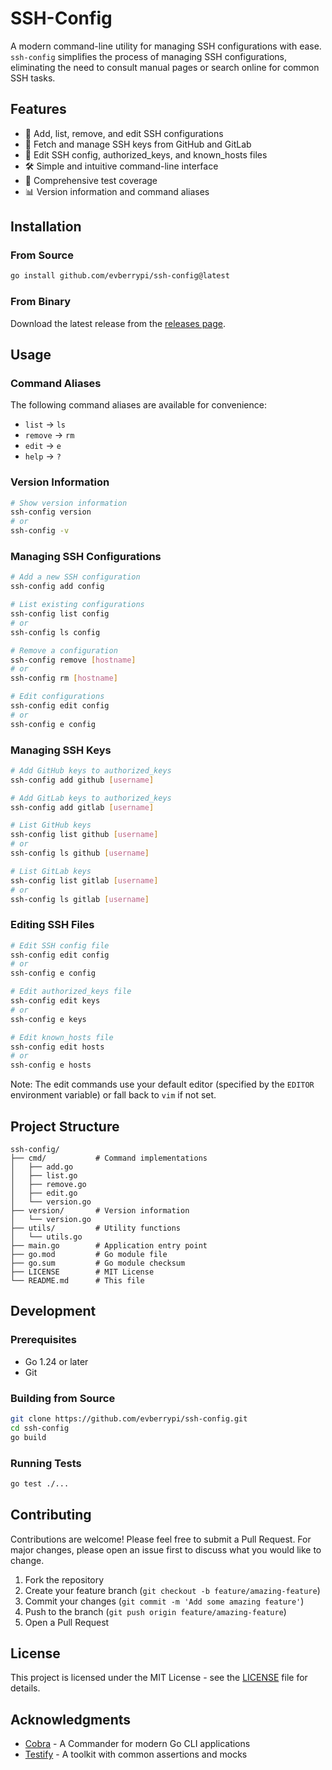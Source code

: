# SSH-Config

A modern command-line utility for managing SSH configurations with ease. `ssh-config` simplifies the process of managing SSH configurations, eliminating the need to consult manual pages or search online for common SSH tasks.

## Features

- 🔧 Add, list, remove, and edit SSH configurations
- 🔑 Fetch and manage SSH keys from GitHub and GitLab
- 📝 Edit SSH config, authorized_keys, and known_hosts files
- 🛠️ Simple and intuitive command-line interface
- 🧪 Comprehensive test coverage
- 📊 Version information and command aliases

## Installation

### From Source

```bash
go install github.com/evberrypi/ssh-config@latest
```

### From Binary

Download the latest release from the [releases page](https://github.com/evberrypi/ssh-config/releases).

## Usage

### Command Aliases

The following command aliases are available for convenience:
- `list` → `ls`
- `remove` → `rm`
- `edit` → `e`
- `help` → `?`

### Version Information

```bash
# Show version information
ssh-config version
# or
ssh-config -v
```

### Managing SSH Configurations

```bash
# Add a new SSH configuration
ssh-config add config

# List existing configurations
ssh-config list config
# or
ssh-config ls config

# Remove a configuration
ssh-config remove [hostname]
# or
ssh-config rm [hostname]

# Edit configurations
ssh-config edit config
# or
ssh-config e config
```

### Managing SSH Keys

```bash
# Add GitHub keys to authorized_keys
ssh-config add github [username]

# Add GitLab keys to authorized_keys
ssh-config add gitlab [username]

# List GitHub keys
ssh-config list github [username]
# or
ssh-config ls github [username]

# List GitLab keys
ssh-config list gitlab [username]
# or
ssh-config ls gitlab [username]
```

### Editing SSH Files

```bash
# Edit SSH config file
ssh-config edit config
# or
ssh-config e config

# Edit authorized_keys file
ssh-config edit keys
# or
ssh-config e keys

# Edit known_hosts file
ssh-config edit hosts
# or
ssh-config e hosts
```

Note: The edit commands use your default editor (specified by the `EDITOR` environment variable) or fall back to `vim` if not set.

## Project Structure

```
ssh-config/
├── cmd/           # Command implementations
│   ├── add.go
│   ├── list.go
│   ├── remove.go
│   ├── edit.go
│   └── version.go
├── version/       # Version information
│   └── version.go
├── utils/         # Utility functions
│   └── utils.go
├── main.go        # Application entry point
├── go.mod         # Go module file
├── go.sum         # Go module checksum
├── LICENSE        # MIT License
└── README.md      # This file
```

## Development

### Prerequisites

- Go 1.24 or later
- Git

### Building from Source

```bash
git clone https://github.com/evberrypi/ssh-config.git
cd ssh-config
go build
```

### Running Tests

```bash
go test ./...
```

## Contributing

Contributions are welcome! Please feel free to submit a Pull Request. For major changes, please open an issue first to discuss what you would like to change.

1. Fork the repository
2. Create your feature branch (`git checkout -b feature/amazing-feature`)
3. Commit your changes (`git commit -m 'Add some amazing feature'`)
4. Push to the branch (`git push origin feature/amazing-feature`)
5. Open a Pull Request

## License

This project is licensed under the MIT License - see the [LICENSE](LICENSE) file for details.

## Acknowledgments

- [Cobra](https://github.com/spf13/cobra) - A Commander for modern Go CLI applications
- [Testify](https://github.com/stretchr/testify) - A toolkit with common assertions and mocks